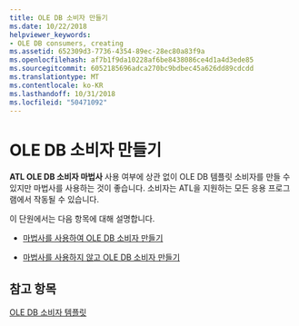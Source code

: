 ```yaml
---
title: OLE DB 소비자 만들기
ms.date: 10/22/2018
helpviewer_keywords:
- OLE DB consumers, creating
ms.assetid: 652309d3-7736-4354-89ec-28ec80a83f9a
ms.openlocfilehash: af7b1f9da10228af6be8438086ce4d1a4d3ede85
ms.sourcegitcommit: 6052185696adca270bc9bdbec45a626dd89cdcdd
ms.translationtype: MT
ms.contentlocale: ko-KR
ms.lasthandoff: 10/31/2018
ms.locfileid: "50471092"
---
```

# <a name="creating-an-ole-db-consumer"></a>OLE DB 소비자 만들기

**ATL OLE DB 소비자 마법사** 사용 여부에 상관 없이 OLE DB 템플릿 소비자를 만들 수 있지만 마법사를 사용하는 것이 좋습니다. 소비자는 ATL을 지원하는 모든 응용 프로그램에서 작동될 수 있습니다.

이 단원에서는 다음 항목에 대해 설명합니다.

- [마법사를 사용하여 OLE DB 소비자 만들기](../../data/oledb/creating-an-ole-db-consumer-using-a-wizard.md)

- [마법사를 사용하지 않고 OLE DB 소비자 만들기](../../data/oledb/creating-a-consumer-without-using-a-wizard.md)

## <a name="see-also"></a>참고 항목

[OLE DB 소비자 템플릿](../../data/oledb/ole-db-consumer-templates-cpp.md)